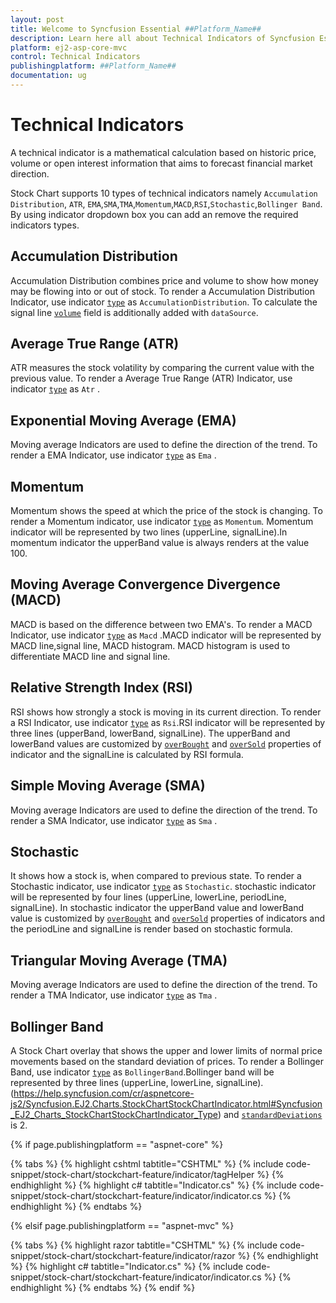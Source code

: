 ```yaml
---
layout: post
title: Welcome to Syncfusion Essential ##Platform_Name##
description: Learn here all about Technical Indicators of Syncfusion Essential ##Platform_Name## widgets based on HTML5 and jQuery.
platform: ej2-asp-core-mvc
control: Technical Indicators
publishingplatform: ##Platform_Name##
documentation: ug
---
```



<!-- markdownlint-disable MD036 -->

# Technical Indicators

A technical indicator is a mathematical calculation based on historic price, volume or open interest information
that aims to forecast financial market direction.

Stock Chart supports 10 types of technical indicators namely `Accumulation Distribution`, `ATR`, `EMA`,`SMA`,`TMA`,`Momentum`,`MACD`,`RSI`,`Stochastic`,`Bollinger Band`. By using indicator dropdown box you can add an remove the required indicators types.

## Accumulation Distribution

Accumulation Distribution combines price and volume to show how money may be flowing into or out of stock.
To render a Accumulation Distribution Indicator,
use indicator [`type`](https://help.syncfusion.com/cr/aspnetcore-js2/Syncfusion.EJ2.Charts.StockChartStockChartIndicator.html#Syncfusion_EJ2_Charts_StockChartStockChartIndicator_Type) as `AccumulationDistribution`.
To calculate the signal line [`volume`](https://help.syncfusion.com/cr/aspnetcore-js2/Syncfusion.EJ2.Charts.StockChartStockChartIndicator.html#Syncfusion_EJ2_Charts_StockChartStockChartIndicator_Volume) field is additionally added with `dataSource`.

## Average True Range (ATR)

ATR measures the stock volatility by comparing the current value with the previous value.
To render a Average True Range (ATR) Indicator,
use indicator [`type`](https://help.syncfusion.com/cr/aspnetcore-js2/Syncfusion.EJ2.Charts.StockChartStockChartIndicator.html#Syncfusion_EJ2_Charts_StockChartStockChartIndicator_Type) as `Atr` .

## Exponential Moving Average (EMA)

Moving average Indicators are used to define the direction of the trend. To render a EMA Indicator,
use indicator [`type`](https://help.syncfusion.com/cr/aspnetcore-js2/Syncfusion.EJ2.Charts.StockChartStockChartIndicator.html#Syncfusion_EJ2_Charts_StockChartStockChartIndicator_Type) as `Ema` .

## Momentum

Momentum shows the speed at which the price of the stock is changing. To render a Momentum indicator, use indicator
[`type`](https://help.syncfusion.com/cr/aspnetcore-js2/Syncfusion.EJ2.Charts.StockChartStockChartIndicator.html#Syncfusion_EJ2_Charts_StockChartStockChartIndicator_Type) as `Momentum`. Momentum indicator will be represented by two lines (upperLine,
signalLine).In momentum indicator the upperBand value is always renders at the value 100.

## Moving Average Convergence Divergence (MACD)

MACD is based on the difference between two EMA's. To render a MACD Indicator, use indicator [`type`](https://help.syncfusion.com/cr/aspnetcore-js2/Syncfusion.EJ2.Charts.StockChartStockChartIndicator.html#Syncfusion_EJ2_Charts_StockChartStockChartIndicator_Type) as
`Macd` .MACD indicator will be represented
by MACD line,signal line, MACD histogram. MACD histogram is used to differentiate MACD line and signal line.

## Relative Strength Index (RSI)

RSI shows how strongly a stock is moving in its current direction. To render a RSI Indicator, use indicator [`type`](https://help.syncfusion.com/cr/aspnetcore-js2/Syncfusion.EJ2.Charts.StockChartStockChartIndicator.html#Syncfusion_EJ2_Charts_StockChartStockChartIndicator_Type) as
`Rsi`.RSI indicator will be represented
by three lines (upperBand, lowerBand, signalLine). The upperBand and lowerBand values are customized by
[`overBought`](https://help.syncfusion.com/cr/aspnetcore-js2/Syncfusion.EJ2.Charts.StockChartStockChartIndicator.html#Syncfusion_EJ2_Charts_StockChartStockChartIndicator_OverBought) and [`overSold`](https://help.syncfusion.com/cr/aspnetcore-js2/Syncfusion.EJ2.Charts.StockChartStockChartIndicator.html#Syncfusion_EJ2_Charts_StockChartStockChartIndicator_OverSold)
properties of indicator and the signalLine is calculated by RSI formula.

## Simple Moving Average (SMA)

Moving average Indicators are used to define the direction of the trend. To render a SMA Indicator, use indicator [`type`](https://help.syncfusion.com/cr/aspnetcore-js2/Syncfusion.EJ2.Charts.StockChartStockChartIndicator.html#Syncfusion_EJ2_Charts_StockChartStockChartIndicator_Type) as
`Sma` .

## Stochastic

It shows how a stock is, when compared to previous state. To render a Stochastic indicator, use indicator [`type`](https://help.syncfusion.com/cr/aspnetcore-js2/Syncfusion.EJ2.Charts.StockChartStockChartIndicator.html#Syncfusion_EJ2_Charts_StockChartStockChartIndicator_Type) as `Stochastic`.
stochastic indicator will be represented by four lines (upperLine, lowerLine, periodLine, signalLine).
In stochastic indicator the upperBand value and lowerBand value is customized by [`overBought`](https://help.syncfusion.com/cr/aspnetcore-js2/Syncfusion.EJ2.Charts.StockChartStockChartIndicator.html#Syncfusion_EJ2_Charts_StockChartStockChartIndicator_OverBought) and [`overSold`](https://help.syncfusion.com/cr/aspnetcore-js2/Syncfusion.EJ2.Charts.StockChartStockChartIndicator.html#Syncfusion_EJ2_Charts_StockChartStockChartIndicator_OverSold)
properties of indicators and the periodLine and signalLine is render based on stochastic formula.

## Triangular Moving Average (TMA)

Moving average Indicators are used to define the direction of the trend. To render a TMA Indicator, use indicator [`type`](https://help.syncfusion.com/cr/aspnetcore-js2/Syncfusion.EJ2.Charts.StockChartStockChartIndicator.html#Syncfusion_EJ2_Charts_StockChartStockChartIndicator_Type) as
`Tma` .

## Bollinger Band

<!-- markdownlint-disable MD034 -->

A Stock Chart overlay that shows the upper and lower limits of normal price movements based on the standard deviation of prices.
To render a Bollinger Band, use indicator [`type`](https://help.syncfusion.com/cr/aspnetcore-js2/Syncfusion.EJ2.Charts.StockChartStockChartIndicator.html#Syncfusion_EJ2_Charts_StockChartStockChartIndicator_Type) as `BollingerBand`.Bollinger band will be represented by three lines (upperLine, lowerLine, signalLine).(https://help.syncfusion.com/cr/aspnetcore-js2/Syncfusion.EJ2.Charts.StockChartStockChartIndicator.html#Syncfusion_EJ2_Charts_StockChartStockChartIndicator_Type) and [`standardDeviations`](https://help.syncfusion.com/cr/aspnetcore-js2/Syncfusion.EJ2.Charts.StockChartStockChartIndicator.html#Syncfusion_EJ2_Charts_StockChartStockChartIndicator_StandardDeviation) is 2.

{% if page.publishingplatform == "aspnet-core" %}

{% tabs %}
{% highlight cshtml tabtitle="CSHTML" %}
{% include code-snippet/stock-chart/stockchart-feature/indicator/tagHelper %}
{% endhighlight %}
{% highlight c# tabtitle="Indicator.cs" %}
{% include code-snippet/stock-chart/stockchart-feature/indicator/indicator.cs %}
{% endhighlight %}
{% endtabs %}

{% elsif page.publishingplatform == "aspnet-mvc" %}

{% tabs %}
{% highlight razor tabtitle="CSHTML" %}
{% include code-snippet/stock-chart/stockchart-feature/indicator/razor %}
{% endhighlight %}
{% highlight c# tabtitle="Indicator.cs" %}
{% include code-snippet/stock-chart/stockchart-feature/indicator/indicator.cs %}
{% endhighlight %}
{% endtabs %}
{% endif %}


